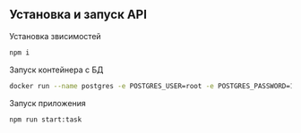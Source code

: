## Установка и запуск API

Установка звисимостей

```bash
npm i
```

Запуск контейнера с БД

```bash
docker run --name postgres -e POSTGRES_USER=root -e POSTGRES_PASSWORD=12345 -e POSTGRES_DB=sample_db -p 5432:5432 -d postgres
```

Запуск приложения

```bash
npm run start:task
```
